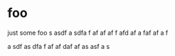 # foo

just some foo
s
asdf
a
sdfa
f
af
af
af
f
afd
af
a
faf
af
a
f

a
sdf
as
dfa
f
af
af
daf
af
as
asf
a
s
